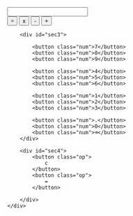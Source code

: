 <!DOCTYPE html>
<html lang="en">

<head>
    <meta charset="UTF-8">
    <meta name="viewport" content="width=device-width, initial-scale=1.0">
    <title>Experimental</title>
    <link rel="stylesheet" href="style.css">

</head>

<body>
    <div id="calc">
        <div id="sec1">
            <input type="text" readonly>
        </div>
        <div id="sec2">
            <button class="op">&divide;</button>
            <button class="op">x</button>
            <button class="op">-</button>
            <button class="op">+</button>
        </div>

        <div id="sec3">

            <button class="num">7</button>
            <button class="num">8</button>
            <button class="num">9</button>

            <button class="num">4</button>
            <button class="num">5</button>
            <button class="num">6</button>

            <button class="num">1</button>
            <button class="num">2</button>
            <button class="num">3</button>

            <button class="num">.</button>
            <button class="num">0</button>
            <button class="num">⌫</button>
        </div>

        <div id="sec4">
            <button class="op">
                c
            </button>
            <button class="op">
                =
            </button>

        </div>
    </div>
</body>
<script src="jscode.js"></script>

</html>